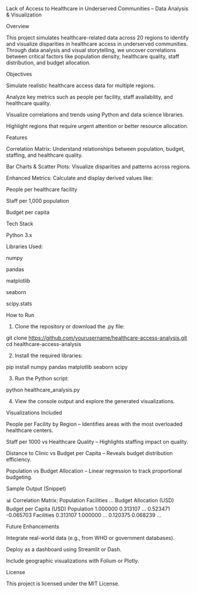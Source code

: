 Lack of Access to Healthcare in Underserved Communities – Data Analysis & Visualization

Overview

This project simulates healthcare-related data across 20 regions to identify and visualize disparities in healthcare access in underserved communities. Through data analysis and visual storytelling, we uncover correlations between critical factors like population density, healthcare quality, staff distribution, and budget allocation.

Objectives

Simulate realistic healthcare access data for multiple regions.

Analyze key metrics such as people per facility, staff availability, and healthcare quality.

Visualize correlations and trends using Python and data science libraries.

Highlight regions that require urgent attention or better resource allocation.


Features

Correlation Matrix: Understand relationships between population, budget, staffing, and healthcare quality.

Bar Charts & Scatter Plots: Visualize disparities and patterns across regions.

Enhanced Metrics: Calculate and display derived values like:

People per healthcare facility

Staff per 1,000 population

Budget per capita



Tech Stack

Python 3.x

Libraries Used:

numpy

pandas

matplotlib

seaborn

scipy.stats



How to Run

1. Clone the repository or download the .py file:

git clone https://github.com/yourusername/healthcare-access-analysis.git
cd healthcare-access-analysis


2. Install the required libraries:

pip install numpy pandas matplotlib seaborn scipy


3. Run the Python script:

python healthcare_analysis.py


4. View the console output and explore the generated visualizations.



Visualizations Included

People per Facility by Region – Identifies areas with the most overloaded healthcare centers.

Staff per 1000 vs Healthcare Quality – Highlights staffing impact on quality.

Distance to Clinic vs Budget per Capita – Reveals budget distribution efficiency.

Population vs Budget Allocation – Linear regression to track proportional budgeting.


Sample Output (Snippet)

📊 Correlation Matrix:
                             Population  Facilities  ...  Budget Allocation (USD)  Budget per Capita (USD)
Population                     1.000000    0.313107  ...                  0.523471                -0.065703
Facilities                     0.313107    1.000000  ...                  0.120375                 0.068239
...

Future Enhancements

Integrate real-world data (e.g., from WHO or government databases).

Deploy as a dashboard using Streamlit or Dash.

Include geographic visualizations with Folium or Plotly.


License

This project is licensed under the MIT License.
